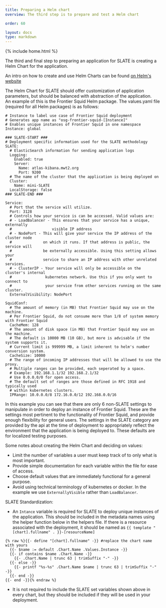 ```yaml
---
title: Preparing a Helm chart
overview: The third step is to prepare and test a Helm chart

order: 60

layout: docs
type: markdown
---
```

{% include home.html %}

The third and final step to preparing an application for SLATE is creating a Helm Chart for the application.

An intro on how to create and use Helm Charts can be found [on Helm's website](https://docs.helm.sh/developing_charts/)

The Helm Chart for SLATE should offer customization of application parameters, but should be balanced with abstraction of the application.  
An example of this is the Frontier Squid Helm package. The values.yaml file (required for all Helm packages) is as follows:  
```
# Instance to label use case of Frontier Squid deployment
# Generates app name as "osg-frontier-squid-[Instance]"
# Enables unique instances of Frontier Squid in one namespace
Instance: global

### SLATE-START ###
# Deployment specific information used for the SLATE methodology
SLATE:
  # ElasticSearch information for sending application logs
  Logging:
    Enabled: true
    Server:
      Name: atlas-kibana.mwt2.org
      Port: 9200
  # The name of the cluster that the application is being deployed on
  Cluster:
    Name: mini-SLATE
  LocalStorage: false
### SLATE-END ###

Service:
  # Port that the service will utilize.
  Port: 3128
  # Controls how your service is can be accessed. Valid values are:
  # - LoadBalancer - This ensures that your service has a unique, externally
  #                  visible IP address
  # - NodePort - This will give your service the IP address of the cluster node 
  #              on which it runs. If that address is public, the service will 
  #              be externally accessible. Using this setting allows your 
  #              service to share an IP address with other unrelated services. 
  # - ClusterIP - Your service will only be accessible on the cluster's internal 
  #               kubernetes network. Use this if you only want to connect to 
  #               your service from other services running on the same cluster. 
  ExternalVisibility: NodePort

SquidConf:
  # The amount of memory (in MB) that Frontier Squid may use on the machine.
  # Per Frontier Squid, do not consume more than 1/8 of system memory with Frontier Squid
  CacheMem: 128
  # The amount of disk space (in MB) that Frontier Squid may use on the machine.
  # The default is 10000 MB (10 GB), but more is advisable if the system supports it.
  # Current limit is 999999 MB, a limit inherent to helm's number conversion system.
  CacheSize: 10000
  # The range of incoming IP addresses that will be allowed to use the proxy.
  # Multiple ranges can be provided, each seperated by a space.
  # Example: 192.168.1.1/32 192.168.2.1/32
  # Use 0.0.0.0/0 for open access.
  # The default set of ranges are those defined in RFC 1918 and typically used 
  # within kubernetes clusters. 
  IPRange: 10.0.0.0/8 172.16.0.0/12 192.168.0.0/16
```  
In this example you can see that there are only 6 non-SLATE settings to manipulate in order to deploy an instance of Frontier Squid. These are the settings most pertinent to the functionality of Frontier Squid, and provide enough flexibility for general users. The settings in the SLATE category are provided by the api at the time of deployment to appropriately reflect the environment that the application is being deployed to. These defaults are for localized testing purposes.

Some notes about creating the Helm Chart and deciding on values:
* Limit the number of variables a user must keep track of to only what is most important.
* Provide simple documentation for each variable within the file for ease of access.
* Choose default values that are immediately functional for a general purpose.
* Avoid using technical terminology of kubernetes or docker. In the example we use `ExternallyVisible` rather than `LoadBalancer`.

SLATE Standardization:
* An `Intance` variable is required for SLATE to deploy unique instances of the application. This should be included in the metadata names using the helper function below in the helpers file. If there is a resource associated with the deployment, it should be named as `{{ template "[chart].fullname" . }}-[resourceName]`
```
{% raw %}{{- define "[chart].fullname" -}} #replace the chart name with yours
  {{- $name := default .Chart.Name .Values.Instance -}}
  {{- if contains $name .Chart.Name -}}
    {{- .Chart.Name | trunc 63 | trimSuffix "-" -}}
  {{- else -}}
    {{- printf "%s-%s" .Chart.Name $name | trunc 63 | trimSuffix "-" -}}
  {{- end -}}
{{- end -}}{% endraw %}
```
* It is not required to include the SLATE set variables shown above in every chart, but they should be included if they will be used in your deployment.
